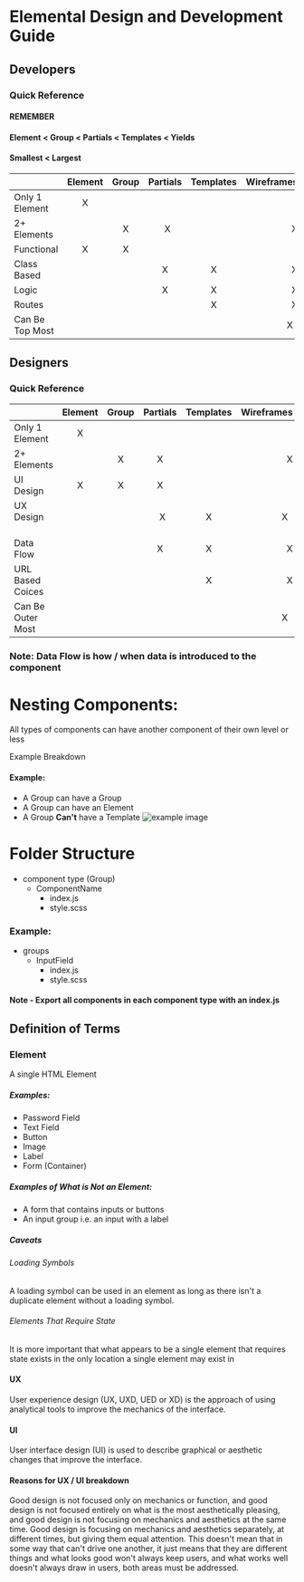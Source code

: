 # Elemental Design and Development Guide

## Developers
### Quick Reference
#### REMEMBER 
#### Element < Group < Partials < Templates < Yields
#### Smallest < Largest

|                 | Element   | Group | Partials | Templates |  Wireframes |
| :-------------  |:---------:| :---: | :-------:| :------:  | ----------: |
| Only 1 Element  |     X     |       |          |           |             | 
| 2+  Elements    |           |   X   |     X    |           |      X      |
| Functional      |     X     |   X   |          |           |             |
| Class Based     |           |       |     X    |     X     |      X      |
| Logic           |           |       |     X    |     X     |      X      | 
| Routes          |           |       |          |     X     |      X      |
| Can Be Top Most |           |       |          |           |      X      |




## Designers
### Quick Reference

|                   | Element   | Group | Partials | Templates | Wireframes |
| :---------------  |:---------:| :---: | :-------:| :------:  | ---------: |
| Only 1 Element    |     X     |       |          |           |            | 
| 2+  Elements      |           |   X   |     X    |           |      X     |
| UI Design         |     X     |   X   |     X    |           |            |
| UX Design         |           |       |     X    |     X     |      X     | 
| Data Flow         |           |       |     X    |     X     |      X     | 
| URL Based Coices  |           |       |          |     X     |      X     |
| Can Be Outer Most |           |       |          |           |      X     |

### Note: Data Flow is how / when data is introduced to the component

# Nesting Components:
All types of components can have another component of their own level or less

Example Breakdown

#### Example:
* A Group can have a Group
* A Group can have an Element
* A Group **Can't** have a Template
![example image](/example.png?raw=true)

# Folder Structure
* component type (Group)
  * ComponentName
    * index.js
    * style.scss

### Example:
* groups
  * InputField
    * index.js
    * style.scss
#### Note - Export all components in each component type with an index.js
## Definition of Terms


### Element
A single HTML Element
##### Examples: 
* Password Field
* Text Field
* Button
* Image
* Label
* Form (Container)

##### Examples of What is Not an Element:
* A form that contains inputs or buttons
* An input group i.e. an input with a label

##### Caveats
###### Loading Symbols
A loading symbol can be used in an element as long as there isn't
a duplicate element without a loading symbol.

###### Elements That Require State
It is more important that what appears to be a single element that requires state exists in the only location a single element may exist in

#### UX
User experience design (UX, UXD, UED or XD) is the approach of using analytical tools to improve the mechanics of the interface.

#### UI
User interface design (UI) is used to describe graphical or aesthetic changes that improve the interface.  

#### Reasons for UX / UI breakdown
Good design is not focused only on mechanics or function, and good design is not focused entirely on what is the most aesthetically pleasing, and good design is not focusing on mechanics and aesthetics at the same time. Good design is focusing on mechanics and aesthetics separately, at different times, but giving them equal attention. 
This doesn't mean that in some way that can't drive one another, it just means that they are different things and what looks good won't always keep users, and what works well doesn't always draw in users, both areas must be addressed.
